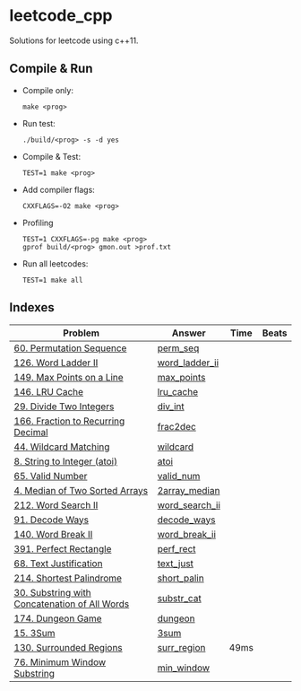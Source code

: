 # leetcode_cpp

Solutions for leetcode using c++11.

## Compile & Run

-   Compile only:

    `make <prog>`

-   Run test:

    `./build/<prog> -s -d yes`

-   Compile & Test:

    `TEST=1 make <prog>`

-   Add compiler flags:

    `CXXFLAGS=-O2 make <prog>`

-   Profiling

    ```
    TEST=1 CXXFLAGS=-pg make <prog>
    gprof build/<prog> gmon.out >prof.txt
    ```

-   Run all leetcodes:

    `TEST=1 make all`

## Indexes

| Problem                                                                                                                     | Answer                                     | Time | Beats |
|-----------------------------------------------------------------------------------------------------------------------------|--------------------------------------------|------|-------|
| [60. Permutation Sequence](<https://leetcode.com/problems/permutation-sequence/>)                                           | [perm_seq](<src/perm_seq.cpp>)             |      |       |
| [126. Word Ladder II](<https://leetcode.com/problems/word-ladder-ii/>)                                                      | [word_ladder_ii](<src/word_ladder_ii.cpp>) |      |       |
| [149. Max Points on a Line](<https://leetcode.com/problems/max-points-on-a-line/>)                                          | [max_points](<src/max_points.cpp>)         |      |       |
| [146. LRU Cache](<https://leetcode.com/problems/lru-cache/>)                                                                | [lru_cache](<src/lru_cache.cpp>)           |      |       |
| [29. Divide Two Integers](<https://leetcode.com/problems/divide-two-integers/>)                                             | [div_int](<src/div_int.cpp>)               |      |       |
| [166. Fraction to Recurring Decimal](<https://leetcode.com/problems/fraction-to-recurring-decimal/>)                        | [frac2dec](<src/frac2dec.cpp>)             |      |       |
| [44. Wildcard Matching](<https://leetcode.com/problems/wildcard-matching/>)                                                 | [wildcard](<src/wildcard.cpp>)             |      |       |
| [8. String to Integer (atoi)](<https://leetcode.com/problems/string-to-integer-atoi/>)                                      | [atoi](<src/atoi.cpp>)                     |      |       |
| [65. Valid Number](<https://leetcode.com/problems/valid-number/>)                                                           | [valid_num](<src/valid_num.cpp>)           |      |       |
| [4. Median of Two Sorted Arrays](<https://leetcode.com/problems/median-of-two-sorted-arrays/>)                              | [2array_median](<src/2array_median.cpp>)   |      |       |
| [212. Word Search II](<https://leetcode.com/problems/word-search-ii/>)                                                      | [word_search_ii](<src/word_search_ii.cpp>) |      |       |
| [91. Decode Ways](<https://leetcode.com/problems/decode-ways/>)                                                             | [decode_ways](<src/decode_ways.cpp>)       |      |       |
| [140. Word Break II](<https://leetcode.com/problems/word-break-ii/>)                                                        | [word_break_ii](<src/word_break_ii.cpp>)   |      |       |
| [391. Perfect Rectangle](<https://leetcode.com/problems/perfect-rectangle/>)                                                | [perf_rect](<src/perf_rect.cpp>)           |      |       |
| [68. Text Justification](<https://leetcode.com/problems/text-justification/>)                                               | [text_just](<src/text_just.cpp>)           |      |       |
| [214. Shortest Palindrome](<https://leetcode.com/problems/shortest-palindrome/>)                                            | [short_palin](<src/short_palin.cpp>)       |      |       |
| [30. Substring with Concatenation of All Words](<https://leetcode.com/problems/substring-with-concatenation-of-all-words/>) | [substr_cat](<src/substr_cat.cpp>)         |      |       |
| [174. Dungeon Game](<https://leetcode.com/problems/dungeon-game/>)                                                          | [dungeon](<src/dungeon.cpp>)               |      |       |
| [15. 3Sum](<https://leetcode.com/problems/3sum/>)                                                                           | [3sum](<src/3sum.cpp>)                     |      |       |
| [130. Surrounded Regions](<https://leetcode.com/problems/surrounded-regions/>)                                              | [surr_region](<src/surr_region.cpp>)       | 49ms |       |
| [76. Minimum Window Substring](<https://leetcode.com/problems/minimum-window-substring/>)                                   | [min_window](<src/min_window.cpp>)         |      |       |

